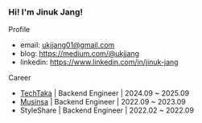 ### Hi! I'm Jinuk Jang!

Profile
- email: ukjjang01@gmail.com
- blog: https://medium.com/@ukjjang
- linkedin: https://www.linkedin.com/in/jinuk-jang

Career
- [TechTaka](https://www.argoport.com/) | Backend Engineer | 2024.09 ~ 2025.09
- [Musinsa](https://www.musinsa.com) | Backend Engineer | 2022.09 ~ 2023.09
- StyleShare | Backend Engineer | 2022.02 ~ 2022.09
